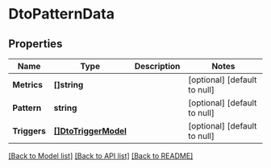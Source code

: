 # DtoPatternData

## Properties
Name | Type | Description | Notes
------------ | ------------- | ------------- | -------------
**Metrics** | **[]string** |  | [optional] [default to null]
**Pattern** | **string** |  | [optional] [default to null]
**Triggers** | [**[]DtoTriggerModel**](dto.TriggerModel.md) |  | [optional] [default to null]

[[Back to Model list]](../README.md#documentation-for-models) [[Back to API list]](../README.md#documentation-for-api-endpoints) [[Back to README]](../README.md)

